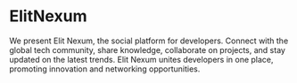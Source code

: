 # ElitNexum
We present Elit Nexum, the social platform for developers. Connect with the global tech community, share knowledge, collaborate on projects, and stay updated on the latest trends. Elit Nexum unites developers in one place, promoting innovation and networking opportunities.
